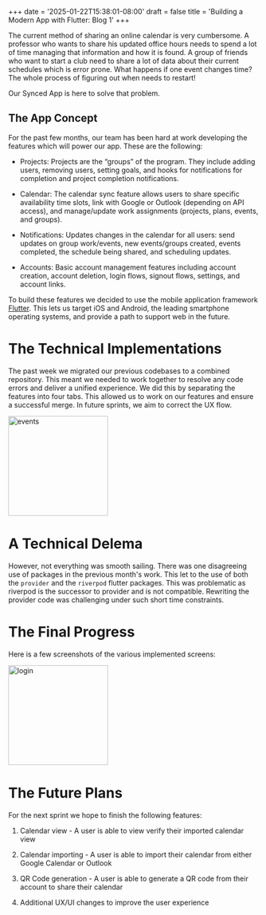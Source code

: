 +++
date = '2025-01-22T15:38:01-08:00'
draft = false
title = 'Building a Modern App with Flutter: Blog 1'
+++

The current method of sharing an online calendar is very cumbersome. A professor who wants to share his updated office hours needs to spend a lot of time managing that information and how it is found. A group of friends who want to start a club need to share a lot of data about their current schedules which is error prone. What happens if one event changes time? The whole process of figuring out when needs to restart! 

Our Synced App is here to solve that problem.

## The App Concept

For the past few months, our team has been hard at work developing the features which will power our app. These are the following:

- Projects: Projects are the “groups” of the program. They include adding users, removing users, setting goals, and hooks for notifications for completion and project completion notifications.  

- Calendar: The calendar sync feature allows users to share specific availability time slots, link with Google or Outlook (depending on API access), and manage/update work assignments (projects, plans, events, and groups). 

- Notifications: Updates changes in the calendar for all users: send updates on group work/events, new events/groups created, events completed, the schedule being shared, and scheduling updates. 

- Accounts: Basic account management features including account creation, account deletion, login flows, signout flows, settings, and account links. 

To build these features we decided to use the mobile application framework [Flutter](https://flutter.dev/). This lets us target iOS and Android, the leading smartphone operating systems, and provide a path to support web in the future.

# The Technical Implementations

The past week we migrated our previous codebases to a combined repository. This meant we needed to work together to resolve any code errors and deliver a unified experience. We did this by separating the features into four tabs. This allowed us to work on our features and ensure a successful merge. In future sprints, we aim to correct the UX flow.

<!-- {{ $image := $image.Fit "600x400" }} -->
<!-- ![Events page](/images/blog-1-events-page.png "The events page") -->
<img src="/posts/blog-1-events-page.png" alt="events" width="200"/>

# A Technical Delema

However, not everything was smooth sailing. There was one disagreeing use of packages in the previous month's work. This let to the use of both the `provider` and the `riverpod` flutter packages. This was problematic as riverpod is the successor to provider and is not compatible. Rewriting the provider code was challenging under such short time constraints.


# The Final Progress

Here is a few screenshots of the various implemented screens:

<img src="/posts/blog-1-login-page.png" alt="login" width="200"/>

# The Future Plans

For the next sprint we hope to finish the following features:

1. Calendar view​ - A user is able to view verify their imported calendar view

2. Calendar importing​ - A user is able to import their calendar from either Google Calendar or Outlook

3. QR Code generation - A user is able to generate a QR code from their account to share their calendar

4. Additional UX/UI changes to improve the user experience
